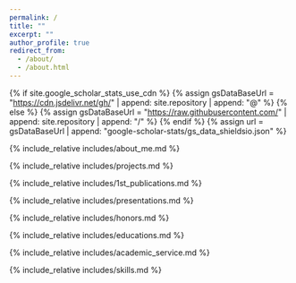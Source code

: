 ```yaml
---
permalink: /
title: ""
excerpt: ""
author_profile: true
redirect_from: 
  - /about/
  - /about.html
---
```


{% if site.google_scholar_stats_use_cdn %}
{% assign gsDataBaseUrl = "https://cdn.jsdelivr.net/gh/" | append: site.repository | append: "@" %}
{% else %}
{% assign gsDataBaseUrl = "https://raw.githubusercontent.com/" | append: site.repository | append: "/" %}
{% endif %}
{% assign url = gsDataBaseUrl | append: "google-scholar-stats/gs_data_shieldsio.json" %}

{% include_relative includes/about_me.md %}

{% include_relative includes/projects.md %}

{% include_relative includes/1st_publications.md %}

{% include_relative includes/presentations.md %}

{% include_relative includes/honors.md %}

{% include_relative includes/educations.md %}

{% include_relative includes/academic_service.md %}

{% include_relative includes/skills.md %}
